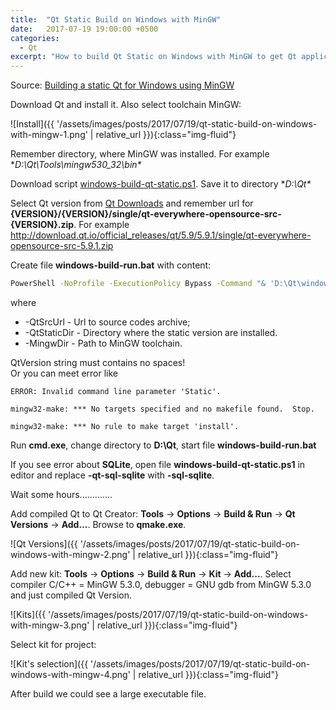 ```yaml
---
title:  "Qt Static Build on Windows with MinGW"
date:   2017-07-19 19:00:00 +0500
categories:
  - Qt
excerpt: "How to build Qt Static on Windows with MinGW to get Qt application without depencies from Qt dynamic link libraries."
---
```

Source: [Building a static Qt for Windows using MinGW](https://wiki.qt.io/Building_a_static_Qt_for_Windows_using_MinGW)

Download Qt and install it. Also select toolchain MinGW:

![Install]({{ '/assets/images/posts/2017/07/19/qt-static-build-on-windows-with-mingw-1.png' | relative_url }}){:class="img-fluid"}

Remember directory, where MinGW was installed. For example **D:\Qt\Tools\mingw530_32\bin\**

Download script [windows-build-qt-static.ps1](https://sourceforge.net/p/qtlmovie/code/ci/v1.2.16/tree/build/windows-build-qt-static.ps1?format=raw).
Save it to directory **D:\Qt\**

Select Qt version from [Qt Downloads](http://download.qt.io/official_releases/qt/) and remember url for **{VERSION}/{VERSION}/single/qt-everywhere-opensource-src-{VERSION}.zip**. For example http://download.qt.io/official_releases/qt/5.9/5.9.1/single/qt-everywhere-opensource-src-5.9.1.zip

Create file **windows-build-run.bat** with content:
```bat
PowerShell -NoProfile -ExecutionPolicy Bypass -Command "& 'D:\Qt\windows-build-qt-static.ps1' -QtSrcUrl 'http://download.qt.io/official_releases/qt/5.9/5.9.1/single/qt-everywhere-opensource-src-5.9.1.zip' -QtStaticDir 'D:\Qt\Static591' -MingwDir 'D:\Qt\Tools\mingw530_32' -QtVersion '5.9.1-Static'
```
where
  * -QtSrcUrl - Url to source codes archive;
  * -QtStaticDir - Directory where the static version are installed.
  * -MingwDir - Path to MinGW toolchain.

<div class="alert alert-warning" role="alert">
QtVersion string must contains no spaces!<br>
Or you can meet error like
<code><br>
ERROR: Invalid command line parameter 'Static'.<br>
mingw32-make: *** No targets specified and no makefile found.  Stop.<br>
mingw32-make: *** No rule to make target 'install'.
</code>
</div>

Run **cmd.exe**, change directory to **D:\\Qt**, start file **windows-build-run.bat**

If you see error about **SQLite**, open file **windows-build-qt-static.ps1** in editor and replace **-qt-sql-sqlite** with **-sql-sqlite**.

Wait some hours.............

Add compiled Qt to Qt Creator: **Tools** → **Options** → **Build & Run** → **Qt Versions** → **Add...**. Browse to **qmake.exe**.

![Qt Versions]({{ '/assets/images/posts/2017/07/19/qt-static-build-on-windows-with-mingw-2.png' | relative_url }}){:class="img-fluid"}

Add new kit: **Tools** → **Options** → **Build & Run** → **Kit** → **Add...**. Select compiler C/C++ = MinGW 5.3.0, debugger = GNU gdb from MinGW 5.3.0 and just compiled Qt Version.

![Kits]({{ '/assets/images/posts/2017/07/19/qt-static-build-on-windows-with-mingw-3.png' | relative_url }}){:class="img-fluid"}

Select kit for project:

![Kit's selection]({{ '/assets/images/posts/2017/07/19/qt-static-build-on-windows-with-mingw-4.png' | relative_url }}){:class="img-fluid"}

After build we could see a large executable file.
